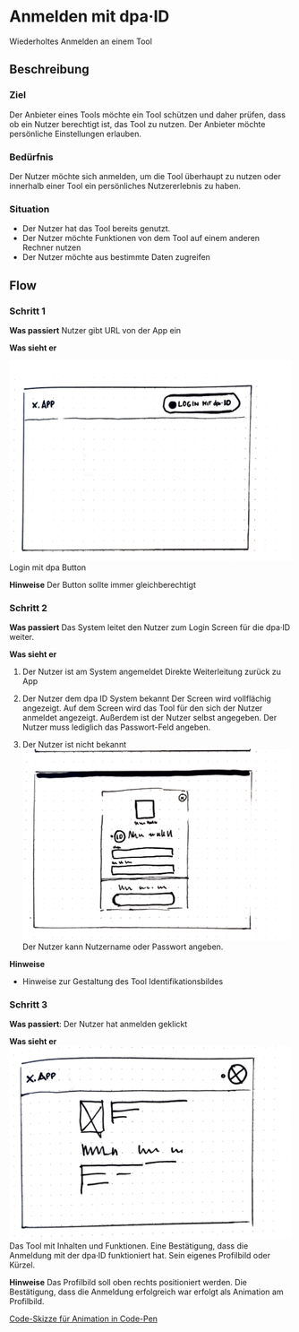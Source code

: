 # Anmelden mit dpa·ID

Wiederholtes Anmelden an einem Tool

## Beschreibung

### Ziel
Der Anbieter eines Tools möchte ein Tool schützen und daher prüfen, dass ob ein Nutzer berechtigt ist, das Tool zu nutzen.
Der Anbieter möchte persönliche Einstellungen erlauben.

### Bedürfnis
Der Nutzer möchte sich anmelden, um die Tool überhaupt zu nutzen oder innerhalb einer Tool ein persönliches Nutzererlebnis zu haben.

### Situation
- Der Nutzer hat das Tool bereits genutzt.
- Der Nutzer möchte Funktionen von dem Tool auf einem anderen Rechner nutzen
- Der Nutzer möchte aus bestimmte Daten zugreifen

## Flow

### <Step number="1" /> Schritt 1
**Was passiert**
Nutzer gibt URL von der App ein

**Was sieht er**

![](./anmelden/anmelden-schritt-1.png)
Login mit dpa Button

**Hinweise**
Der Button sollte immer gleichberechtigt

### Schritt 2
**Was passiert**
Das System leitet den Nutzer zum Login Screen für die dpa·ID weiter.

**Was sieht er**

1. Der Nutzer ist am System angemeldet
Direkte Weiterleitung zurück zu App

2. Der Nutzer dem dpa ID System bekannt
Der Screen wird vollflächig angezeigt. Auf dem Screen wird das Tool für den sich der Nutzer anmeldet angezeigt. Außerdem ist der Nutzer selbst angegeben. Der Nutzer muss lediglich das Passwort-Feld angeben.

3. Der Nutzer ist nicht bekannt
![](./anmelden/anmelden-schritt-2.png)
Der Nutzer kann Nutzername oder Passwort angeben.

**Hinweise**
- Hinweise zur Gestaltung des Tool Identifikationsbildes

### Schritt 3

**Was passiert**: Der Nutzer hat anmelden geklickt

**Was sieht er**
![](./anmelden/anmelden-schritt-3.png)
Das Tool mit Inhalten und Funktionen. Eine Bestätigung, dass die Anmeldung mit der dpa·ID funktioniert hat. Sein eigenes Profilbild oder Kürzel.

**Hinweise**
Das Profilbild soll oben rechts positioniert werden. Die Bestätigung, dass die Anmeldung erfolgreich war erfolgt als Animation am Profilbild.

[Code-Skizze für Animation in Code-Pen](https://codepen.io/anon/pen/deqGVP)

